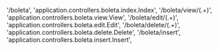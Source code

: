 '/boleta', 'application.controllers.boleta.index.Index',
'/boleta/view/(.+)', 'application.controllers.boleta.view.View',
'/boleta/edit/(.+)', 'application.controllers.boleta.edit.Edit',
'/boleta/delete/(.+)', 'application.controllers.boleta.delete.Delete',
'/boleta/insert', 'application.controllers.boleta.insert.Insert',